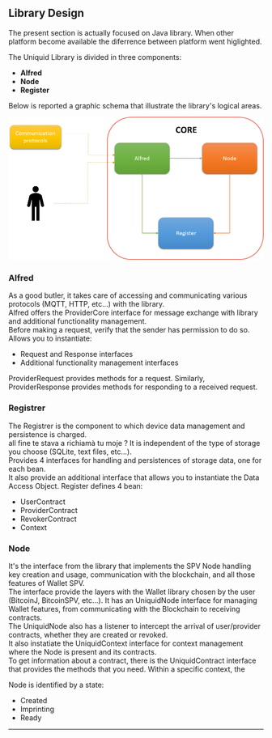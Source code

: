 Library Design
---

The present section is actually focused on Java library. When other platform become available the diferrence between platform went higlighted.

The Uniquid Library is divided in three components:

* **Alfred**
* **Node**
* **Register**

Below is reported a graphic schema  that illustrate the library's logical areas.

![alt text](../img/C5tschema_cut.png "Library Schema")

### Alfred
As a good butler, it takes care of accessing and communicating various protocols (MQTT, HTTP, etc...) with the library.<br>
Alfred offers the ProviderCore interface for message exchange with library and additional functionality management.<br>
Before making a request, verify that the sender has permission to do so. Allows you to instantiate:

* Request and Response interfaces
* Additional functionality management interfaces
    
ProviderRequest provides methods for a request. Similarly, ProviderResponse provides methods for responding to a received request.

### Registrer
The Registrer is the component to which device data management and persistence is charged.<br> 
all fine te stava a richiamà tu moje ? It is independent of the type of storage you choose (SQLite, text files, etc...).<br>
Provides 4 interfaces for handling and persistences of storage data, one for each bean.<br> 
It also provide an additional interface that allows you to instantiate the Data Access Object.
Register defines 4 bean:

* UserContract
* ProviderContract
* RevokerContract
* Context
    

### Node
It's the interface from the library that implements the SPV Node handling key creation and usage, communication with the blockchain, and all those features of Wallet SPV.<br>
The interface provide the layers with the Wallet library chosen by the user (BitcoinJ, BitcoinSPV, etc...).
It has an UniquidNode interface for managing Wallet features, from communicating with the Blockchain to receiving contracts.<br> 
The UniquidNode also has a listener to intercept the arrival of user/provider contracts, whether they are created or revoked.<br>
It also instatiate the UniquidContext interface for context management where the Node is present and its contracts.<br> 
To get information about a contract, there is the UniquidContract interface that provides the methods that you need. Within a specific context, the 

Node is identified by a state:

* Created
* Imprinting
* Ready
___